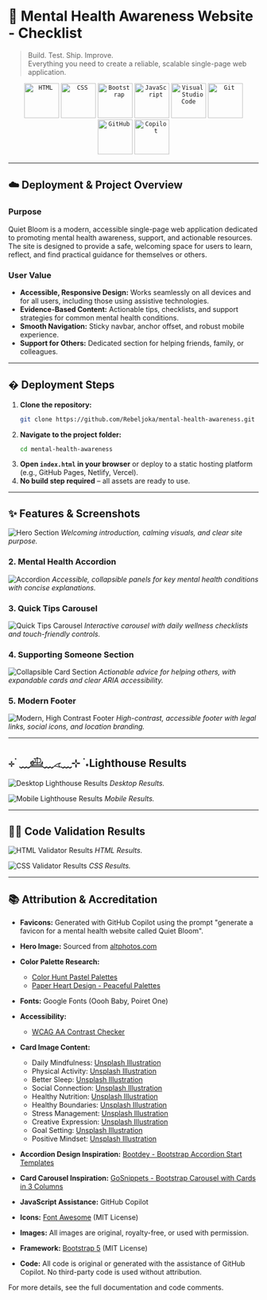 # 🚀 Mental Health Awareness Website - Checklist

> Build. Test. Ship. Improve.  
> Everything you need to create a reliable, scalable single-page web application.

<div align="center">
	<code><img width="70" src="https://raw.githubusercontent.com/marwin1991/profile-technology-icons/refs/heads/main/icons/html.png" alt="HTML" title="HTML"/></code>
	<code><img width="70" src="https://raw.githubusercontent.com/marwin1991/profile-technology-icons/refs/heads/main/icons/css.png" alt="CSS" title="CSS"/></code>
	<code><img width="70" src="https://raw.githubusercontent.com/marwin1991/profile-technology-icons/refs/heads/main/icons/bootstrap.png" alt="Bootstrap" title="Bootstrap"/></code>
	<code><img width="70" src="https://raw.githubusercontent.com/marwin1991/profile-technology-icons/refs/heads/main/icons/javascript.png" alt="JavaScript" title="JavaScript"/></code>
	<code><img width="70" src="https://raw.githubusercontent.com/marwin1991/profile-technology-icons/refs/heads/main/icons/visual_studio_code.png" alt="Visual Studio Code" title="Visual Studio Code"/></code>
	<code><img width="70" src="https://raw.githubusercontent.com/marwin1991/profile-technology-icons/refs/heads/main/icons/git.png" alt="Git" title="Git"/></code>
	<code><img width="70" src="https://raw.githubusercontent.com/marwin1991/profile-technology-icons/refs/heads/main/icons/github.png" alt="GitHub" title="GitHub"/></code>
	<code><img width="70" <img src="https://iconic-api.onrender.com/dark/copilot" alt="Copilot" title="Copilot"/></code>
</div>

---

## ☁️ Deployment & Project Overview

### Purpose
Quiet Bloom is a modern, accessible single-page web application dedicated to promoting mental health awareness, support, and actionable resources. The site is designed to provide a safe, welcoming space for users to learn, reflect, and find practical guidance for themselves or others.

### User Value
- **Accessible, Responsive Design:** Works seamlessly on all devices and for all users, including those using assistive technologies.
- **Evidence-Based Content:** Actionable tips, checklists, and support strategies for common mental health conditions.
- **Smooth Navigation:** Sticky navbar, anchor offset, and robust mobile experience.
- **Support for Others:** Dedicated section for helping friends, family, or colleagues.

---

## � Deployment Steps

1. **Clone the repository:**
   ```sh
   git clone https://github.com/Rebeljoka/mental-health-awareness.git
   ```
2. **Navigate to the project folder:**
   ```sh
   cd mental-health-awareness
   ```
3. **Open `index.html` in your browser** or deploy to a static hosting platform (e.g., GitHub Pages, Netlify, Vercel).
4. **No build step required** – all assets are ready to use.

---

## ✨ Features & Screenshots

![Hero Section](Documentation/Research,%20Credit%20and%20Sources/hero-section.png)
*Welcoming introduction, calming visuals, and clear site purpose.*

### 2. Mental Health Accordion
![Accordion](Documentation/Research,%20Credit%20and%20Sources/mental-health-section.png)
*Accessible, collapsible panels for key mental health conditions with concise explanations.*

### 3. Quick Tips Carousel
![Quick Tips Carousel](Documentation/Research,%20Credit%20and%20Sources/quick-tips-section.png)
*Interactive carousel with daily wellness checklists and touch-friendly controls.*

### 4. Supporting Someone Section
![Collapsible Card Section](Documentation/Research,%20Credit%20and%20Sources/supporting-section.png)
*Actionable advice for helping others, with expandable cards and clear ARIA accessibility.*

### 5. Modern Footer
![Modern, High Contrast Footer](Documentation/Research,%20Credit%20and%20Sources/Modern-footer.png)
*High-contrast, accessible footer with legal links, social icons, and location branding.*

---

## ⊹ ࣪ ﹏𓊝﹏𓂁﹏⊹ ࣪ ˖Lighthouse Results
![Desktop Lighthouse  Results](Documentation/Research,%20Credit%20and%20Sources/lighouse-generator-computer.png)
*Desktop Results.*

![Mobile Lighthouse  Results](Documentation/Research,%20Credit%20and%20Sources/lighthouse-gen-mobile.png)
*Mobile Results.*

---

## 👨‍💻 Code Validation Results
![HTML Validator Results](Documentation/Research,%20Credit%20and%20Sources/html-validator.png)
*HTML Results.*

![CSS Validator Results](Documentation/Research,%20Credit%20and%20Sources/css-validator.png)
*CSS Results.*

---


## 📚 Attribution & Accreditation

- **Favicons:** Generated with GitHub Copilot using the prompt "generate a favicon for a mental health website called Quiet Bloom".

- **Hero Image:** Sourced from [altphotos.com](https://altphotos.com/photo/long-exposure-mysterious-pink-sea-209/)

- **Color Palette Research:**
  - [Color Hunt Pastel Palettes](https://colorhunt.co/palettes/pastel)
  - [Paper Heart Design - Peaceful Palettes](https://paperheartdesign.com/blog/color-palette-peaceful-palettes)

- **Fonts:** Google Fonts (Oooh Baby, Poiret One)

- **Accessibility:**
  - [WCAG AA Contrast Checker](https://webaim.org/resources/contrastchecker/?fcolor=000000&bcolor=2E819D)

- **Card Image Content:**
  - Daily Mindfulness: [Unsplash Illustration](https://unsplash.com/illustrations/two-women-meditate-in-the-butterfly-pose-TRI4BogkWU4)
  - Physical Activity: [Unsplash Illustration](https://unsplash.com/illustrations/a-person-riding-a-skateboard-next-to-a-pair-of-sneakers-7EZ_k5e5CSk)
  - Better Sleep: [Unsplash Illustration](https://unsplash.com/illustrations/a-woman-looks-at-the-moon-in-the-night-sky-OuOfMgd9ueY)
  - Social Connection: [Unsplash Illustration](https://unsplash.com/illustrations/a-group-of-people-standing-around-a-woman-in-a-wheelchair-pquE90oyRjU)
  - Healthy Nutrition: [Unsplash Illustration](https://unsplash.com/illustrations/a-picture-of-a-bunch-of-fruit-on-a-table-MKOx7RqWEFo)
  - Healthy Boundaries: [Unsplash Illustration](https://unsplash.com/illustrations/couple-enjoys-sunset-view-from-the-cliffs-xGtLm5hw6wI)
  - Stress Management: [Unsplash Illustration](https://unsplash.com/illustrations/a-person-sits-alone-appearing-sad-and-isolated-B1x3KYNgae0)
  - Creative Expression: [Unsplash Illustration](https://unsplash.com/illustrations/an-abstract-painting-of-a-woman-with-a-hat-Kiln3TxKAfI)
  - Goal Setting: [Unsplash Illustration](https://unsplash.com/illustrations/a-surfer-walks-towards-the-beach-houses-HFhljcnPMts)
  - Positive Mindset: [Unsplash Illustration](https://unsplash.com/illustrations/a-boy-runs-towards-the-sun-on-a-sunny-day-5MAkU4sRAac)

- **Accordion Design Inspiration:** [Bootdey - Bootstrap Accordion Start Templates](https://www.bootdey.com/snippets/view/Bootstrap-accordion-Start-Templates)

- **Card Carousel Inspiration:** [GoSnippets - Bootstrap Carousel with Cards in 3 Columns](https://gosnippets.com/snippets/bootstrap-carousel-with-cards-in-3-columns)

- **JavaScript Assistance:** GitHub Copilot

- **Icons:** [Font Awesome](https://fontawesome.com/) (MIT License)
- **Images:** All images are original, royalty-free, or used with permission.
- **Framework:** [Bootstrap 5](https://getbootstrap.com/) (MIT License)
- **Code:** All code is original or generated with the assistance of GitHub Copilot. No third-party code is used without attribution.

For more details, see the full documentation and code comments.
